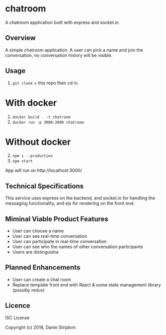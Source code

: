# chatroom

A chatroom application built with express and socket.io

## Overview

A simple chatroom application. A user can pick a name and join the conversation, no conversation history will be visible.

## Usage

1. `git clone` + this repo then cd in.

# With docker

1. `docker build . -t chatroom`
2. `docker run -p 3000:3000 chatroom`

# Without docker

2. `npm i --production`
3. `npm start`

App will run on http://localhost:3000/

## Technical Specifications

This service uses express on the backend, and socket.io for handling the messaging functionality, and ejs for rendering on the front end.

## Miminal Viable Product Features

- User can choose a name
- User can see real-time conversation
- User can participate in real-time conversation
- User can see who the names of other conversation participants
- Users are distinguisha

## Planned Enhancements

- User can create a chat room
- Replace template front end with React & some state management library (possiby redux)

## Licence

ISC License

Copyright (c) 2018, Danie Strijdom
